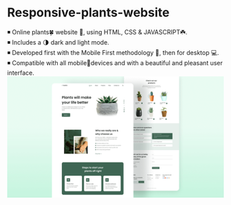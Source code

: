 # Responsive-plants-website

◾ Online plants🍀 website 🌵, using HTML, CSS & JAVASCRIPT☘️. <br>
◾ Includes a 🌗 dark and light mode.<br>
◾ Developed first with the Mobile First methodology 📱, then for desktop 💻.<br>
◾ Compatible with all mobile📱devices and with a beautiful and pleasant user interface.<br>
<img src="preview.png">
